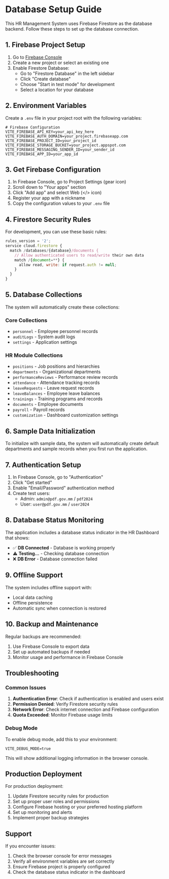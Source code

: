 # Database Setup Guide

This HR Management System uses Firebase Firestore as the database backend. Follow these steps to set up the database connection.

## 1. Firebase Project Setup

1. Go to [Firebase Console](https://console.firebase.google.com/)
2. Create a new project or select an existing one
3. Enable Firestore Database:
   - Go to "Firestore Database" in the left sidebar
   - Click "Create database"
   - Choose "Start in test mode" for development
   - Select a location for your database

## 2. Environment Variables

Create a `.env` file in your project root with the following variables:

```env
# Firebase Configuration
VITE_FIREBASE_API_KEY=your_api_key_here
VITE_FIREBASE_AUTH_DOMAIN=your_project.firebaseapp.com
VITE_FIREBASE_PROJECT_ID=your_project_id
VITE_FIREBASE_STORAGE_BUCKET=your_project.appspot.com
VITE_FIREBASE_MESSAGING_SENDER_ID=your_sender_id
VITE_FIREBASE_APP_ID=your_app_id
```

## 3. Get Firebase Configuration

1. In Firebase Console, go to Project Settings (gear icon)
2. Scroll down to "Your apps" section
3. Click "Add app" and select Web (</> icon)
4. Register your app with a nickname
5. Copy the configuration values to your `.env` file

## 4. Firestore Security Rules

For development, you can use these basic rules:

```javascript
rules_version = '2';
service cloud.firestore {
  match /databases/{database}/documents {
    // Allow authenticated users to read/write their own data
    match /{document=**} {
      allow read, write: if request.auth != null;
    }
  }
}
```

## 5. Database Collections

The system will automatically create these collections:

### Core Collections

- `personnel` - Employee personnel records
- `auditLogs` - System audit logs
- `settings` - Application settings

### HR Module Collections

- `positions` - Job positions and hierarchies
- `departments` - Organizational departments
- `performanceReviews` - Performance review records
- `attendance` - Attendance tracking records
- `leaveRequests` - Leave request records
- `leaveBalances` - Employee leave balances
- `trainings` - Training programs and records
- `documents` - Employee documents
- `payroll` - Payroll records
- `customization` - Dashboard customization settings

## 6. Sample Data Initialization

To initialize with sample data, the system will automatically create default departments and sample records when you first run the application.

## 7. Authentication Setup

1. In Firebase Console, go to "Authentication"
2. Click "Get started"
3. Enable "Email/Password" authentication method
4. Create test users:
   - Admin: `admin@pdf.gov.mm` / `pdf2024`
   - User: `user@pdf.gov.mm` / `user2024`

## 8. Database Status Monitoring

The application includes a database status indicator in the HR Dashboard that shows:

- ✅ **DB Connected** - Database is working properly
- ⚠️ **Testing...** - Checking database connection
- ❌ **DB Error** - Database connection failed

## 9. Offline Support

The system includes offline support with:

- Local data caching
- Offline persistence
- Automatic sync when connection is restored

## 10. Backup and Maintenance

Regular backups are recommended:

1. Use Firebase Console to export data
2. Set up automated backups if needed
3. Monitor usage and performance in Firebase Console

## Troubleshooting

### Common Issues

1. **Authentication Error**: Check if authentication is enabled and users exist
2. **Permission Denied**: Verify Firestore security rules
3. **Network Error**: Check internet connection and Firebase configuration
4. **Quota Exceeded**: Monitor Firebase usage limits

### Debug Mode

To enable debug mode, add this to your environment:

```env
VITE_DEBUG_MODE=true
```

This will show additional logging information in the browser console.

## Production Deployment

For production deployment:

1. Update Firestore security rules for production
2. Set up proper user roles and permissions
3. Configure Firebase hosting or your preferred hosting platform
4. Set up monitoring and alerts
5. Implement proper backup strategies

## Support

If you encounter issues:

1. Check the browser console for error messages
2. Verify all environment variables are set correctly
3. Ensure Firebase project is properly configured
4. Check the database status indicator in the dashboard
